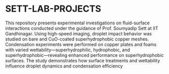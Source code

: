 # SETT-LAB-PROJECTS
This repository presents experimental investigations on fluid-surface interactions conducted under the guidance of Prof. Soumyadip Sett at IIT Gandhinagar. Using high-speed imaging, droplet impact behavior was studied on bare and CuO-coated superhydrophobic copper meshes. Condensation experiments were performed on copper plates and foams with varied wettability—superhydrophilic, hydrophobic, and superhydrophobic—revealing enhanced performance on superhydrophobic surfaces. The study demonstrates how surface treatments and wettability influence droplet dynamics and condensation efficiency
